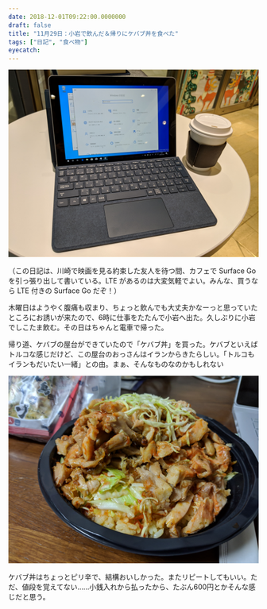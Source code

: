 ```yaml
---
date: 2018-12-01T09:22:00.0000000
draft: false
title: "11月29日：小岩で飲んだ＆帰りにケバブ丼を食べた"
tags: ["日記", "食べ物"]
eyecatch: 
---
```

<p><span itemscope itemtype="http://schema.org/Photograph"><img src="20181201091833.png" alt="f:id:daruyanagi:20181201091833p:plain" title="f:id:daruyanagi:20181201091833p:plain" class="hatena-fotolife" itemprop="image"></span></p><p>（この日記は、川崎で映画を見る約束した友人を待つ間、カフェで Surface Go を引っ張り出して書いている。LTE があるのは大変気軽でよい。みんな、買うなら LTE 付きの Surface Go だぞ！）</p><p>木曜日はようやく腹痛も収まり、ちょっと飲んでも大丈夫かなーっと思っていたところにお誘いが来たので、6時に仕事をたたんで小岩へ出た。久しぶりに小岩でしこたま飲む。その日はちゃんと電車で帰った。</p><p>帰り道、ケバブの屋台ができていたので「ケバブ丼」を買った。ケバブといえばトルコな感じだけど、この屋台のおっさんはイランからきたらしい。「トルコもイランもだいたい一緒」との由。まぁ、そんなものなのかもしれない</p><p><span itemscope itemtype="http://schema.org/Photograph"><img src="20181201091443.png" alt="f:id:daruyanagi:20181201091443p:plain" title="f:id:daruyanagi:20181201091443p:plain" class="hatena-fotolife" itemprop="image"></span></p><p>ケバブ丼はちょっとピリ辛で、結構おいしかった。またリピートしてもいい。ただ、値段を覚えてない……小銭入れから払ったから、たぶん600円とかそんな感じだと思う。</p>
